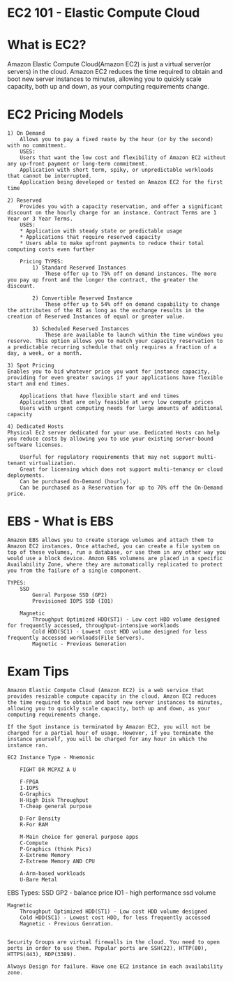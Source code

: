 # EC2 101 - Elastic Compute Cloud

# What is EC2?
 Amazon Elastic Compute Cloud(Amazon EC2) is just a virtual server(or servers) in the cloud.
 Amazon EC2 reduces the time required to obtain and boot new server instances to minutes, allowing you to quickly scale capacity, both up and down, as your computing requirements change.

# EC2 Pricing Models

    1) On Demand
        Allows you to pay a fixed reate by the hour (or by the second) with no commitment.
        USES:
        Users that want the low cost and flexibility of Amazon EC2 without any up-front payment or long-term commitment.
        Application with short term, spiky, or unpredictable workloads that cannot be interrupted.
        Application being developed or tested on Amazon EC2 for the first time

    2) Reserved
        Provides you with a capacity reservation, and offer a significant discount on the hourly charge for an instance. Contract Terms are 1 Year or 3 Year Terms.
        USES:
        * Application with steady state or predictable usage
        * Applications that require reserved capacity
        * Users able to make upfront payments to reduce their total computing costs even further
        
        Pricing TYPES:
            1) Standard Reserved Instances
                These offer up to 75% off on demand instances. The more you pay up front and the longer the contract, the greater the discount.

            2) Convertible Reserved Instance
                These offer up to 54% off on demand capability to change the attributes of the RI as long as the exchange results in the creation of Reserved Instances of equal or greater value.
            
            3) Scheduled Reserved Instances
                These are available to launch within the time windows you reserve. This option allows you to match your capacity reservation to a predictable recurring schedule that only requires a fraction of a day, a week, or a month.

    3) Spot Pricing
    Enables you to bid whatever price you want for instance capacity, providing for even greater savings if your applications have flexible start and end times.

        Applications that have flexible start and end times
        Applications that are only feasible at very low compute prices
        Users with urgent computing needs for large amounts of additional capacity

    4) Dedicated Hosts
    Physical Ec2 server dedicated for your use. Dedicated Hosts can help you reduce costs by allowing you to use your existing server-bound software licenses.

        Userful for regulatory requirements that may not support multi-tenant virtualization.
        Great for licensing which does not support multi-tenancy or cloud deployments.
        Can be purchased On-Demand (hourly).
        Can be purchased as a Reservation for up to 70% off the On-Demand price.


# EBS - What is EBS
    Amazon EBS allows you to create storage volumes and attach them to Amazon EC2 instances. Once attached, you can create a file system on top of these volumes, run a database, or use them in any other way you would use a block device. Amzon EBS volumens are placed in a specific Availability Zone, where they are automatically replicated to protect you from the failure of a single component.

    TYPES:
        SSD
            Genral Purpose SSD (GP2)
            Provisioned IOPS SSD (IO1)

        Magnetic
            Throughput Optimized HDD(ST1) - Low cost HDD volume designed for frequently accessed, throughput-intensive worklaods
            Cold HDD(SC1) - Lowest cost HDD volume designed for less frequently accessed workloads(File Servers).
            Magnetic - Previous Generation

# Exam Tips
    Amazon Elastic Compute Cloud (Amazon EC2) is a web service that provides resizable compute capacity in the cloud. Amzon EC2 reduces the time required to obtain and boot new server instances to minutes, allowing you to quickly scale capacity, both up and down, as your computing requirements change.

    If the Spot instance is terminated by Amazon EC2, you will not be charged for a partial hour of usage. However, if you terminate the instance yourself, you will be charged for any hour in which the instance ran.

    EC2 Instance Type - Mnemonic

        FIGHT DR MCPXZ A U
        
        F-FPGA
        I-IOPS
        G-Graphics
        H-High Disk Throughput
        T-Cheap general purpose
        
        D-For Density
        R-For RAM
        
        M-Main choice for general purpose apps
        C-Compute
        P-Graphics (think Pics)
        X-Extreme Memory
        Z-Extreme Memory AND CPU
        
        A-Arm-based workloads
        U-Bare Metal

EBS Types: 
    SSD
        GP2 - balance price
        IO1 - high performance ssd volume

    Magnetic
        Throughput Optimized HDD(ST1) - Low cost HDD volume designed
        Cold HDD(SC1) - Lowest cost HDD, for less frequently accessed
        Magnetic - Previous Genration.


    Security Groups are virtual firewalls in the cloud. You need to open ports in order to use them. Popular ports are SSH(22), HTTP(80), HTTPS(443), RDP(3389).

    Always Design for failure. Have one EC2 instance in each availability zone.